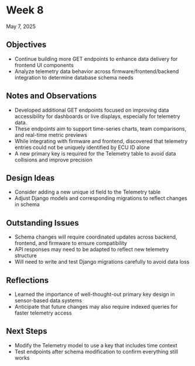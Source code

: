 # Week 8
May 7, 2025
## Objectives
* Continue building more GET endpoints to enhance data delivery for frontend UI components
* Analyze telemetry data behavior across firmware/frontend/backend integration to determine database schema needs
## Notes and Observations
* Developed additional GET endpoints focused on improving data accessibility for dashboards or live displays, especially for telemetry data.
* These endpoints aim to support time-series charts, team comparisons, and real-time metric previews
* While integrating with firmware and frontend, discovered that telemetry entries could not be uniquely identified by ECU ID alone
* A new primary key is required for the Telemetry table to avoid data collisions and improve precision
## Design Ideas
* Consider adding a new unique id field to the Telemetry table
* Adjust Django models and corresponding migrations to reflect changes in schema
## Outstanding Issues
* Schema changes will require coordinated updates across backend, frontend, and firmware to ensure compatibility
* API responses may need to be adapted to reflect new telemetry structure
* Will need to write and test Django migrations carefully to avoid data loss
## Reflections
* Learned the importance of well-thought-out primary key design in sensor-based data systems
* Anticipate that future changes may also require indexed queries for faster telemetry access
## Next Steps
* Modify the Telemetry model to use a key that includes time context
* Test endpoints after schema modification to confirm everything still works
